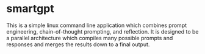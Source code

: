 # smartgpt
This is a simple linux command line application which combines prompt engineering, chain-of-thought prompting, and reflection.
It is designed to be a parallel architecture which compiles many possible prompts and responses and merges the results down to a final output.
